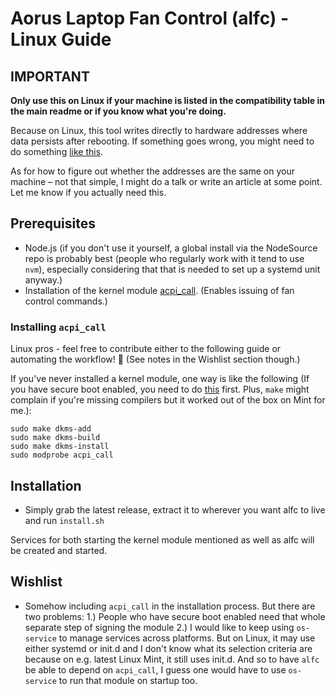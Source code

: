 # Aorus Laptop Fan Control (alfc) - Linux Guide

## IMPORTANT

**Only use this on Linux if your machine is listed in the compatibility table in the main readme or if you know what you're doing.**

Because on Linux, this tool writes directly to hardware addresses where data persists after rebooting. If something goes wrong, you might need to do something [like this](https://github.com/hirschmann/nbfc/wiki/FAQ#is-there-a-way-to-reset-my-notebook-if-something-went-wrong).

As for how to figure out whether the addresses are the same on your machine – not that simple, I might do a talk or write an article at some point. Let me know if you actually need this.

## Prerequisites

- Node.js (if you don't use it yourself, a global install via the NodeSource repo is probably best 
(people who regularly work with it tend to use `nvm`), especially considering that that is needed 
to set up a systemd unit anyway.)
- Installation of the kernel module [acpi_call](https://github.com/nix-community/acpi_call). (Enables issuing of fan control commands.)

### Installing `acpi_call`

Linux pros - feel free to contribute either to the following guide or automating the 
workflow! 🙂 (See notes in the Wishlist section though.)

If you've never installed a kernel module, one way is like the following (If you have secure boot 
enabled, you need to do [this](https://gist.github.com/s-h-a-d-o-w/53c2215e955c3326c6ec8f812a0d2f27) first. 
Plus, `make` might complain if you're missing compilers but it worked out of the box on Mint for me.):

```
sudo make dkms-add
sudo make dkms-build
sudo make dkms-install
sudo modprobe acpi_call
```

## Installation

- Simply grab the latest release, extract it to wherever you want alfc to live and run 
`install.sh`

Services for both starting the kernel module mentioned as well as alfc will be created and 
started.

## Wishlist

- Somehow including `acpi_call` in the installation process. But there are two problems: 
1.) People who have secure boot enabled need that whole separate step of signing the module 
2.) I would like to keep using `os-service` to manage services across platforms. But on Linux, 
it may use either systemd or init.d and I don't know what its selection criteria are because 
on e.g. latest Linux Mint, it still uses init.d. And so to have `alfc` be able to depend on 
`acpi_call`, I guess one would have to use `os-service` to run that module on startup too.

